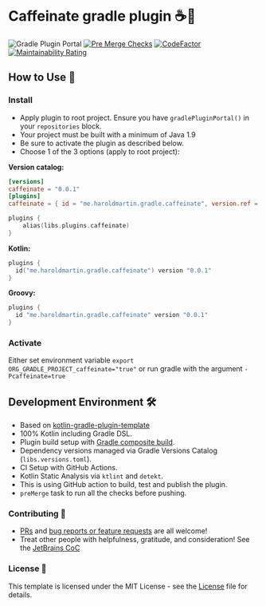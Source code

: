 # Caffeinate gradle plugin ☕️🐘

![Gradle Plugin Portal](https://img.shields.io/gradle-plugin-portal/v/me.haroldmartin.gradle.caffeinate)
[![Pre Merge Checks](https://github.com/hbmartin/gradle-plugin-caffeinate/actions/workflows/pre-merge.yaml/badge.svg)](https://github.com/hbmartin/gradle-plugin-caffeinate/actions/workflows/pre-merge.yaml)
[![CodeFactor](https://www.codefactor.io/repository/github/hbmartin/gradle-plugin-caffeinate/badge)](https://www.codefactor.io/repository/github/hbmartin/gradle-plugin-caffeinate)
[![Maintainability Rating](https://sonarcloud.io/api/project_badges/measure?project=hbmartin_gradle-plugin-caffeinate&metric=sqale_rating)](https://sonarcloud.io/dashboard?id=hbmartin_gradle-plugin-caffeinate)


## How to Use 🎉

### Install

- Apply plugin to root project. Ensure you have `gradlePluginPortal()` in your `repositories` block.
- Your project must be built with a minimum of Java 1.9
- Be sure to activate the plugin as described below.
- Choose 1 of the 3 options (apply to root project):

**Version catalog:**

```toml
[versions]
caffeinate = "0.0.1"
[plugins]
caffeinate = { id = "me.haroldmartin.gradle.caffeinate", version.ref = "caffeinate" }
```

```kotlin
plugins {
    alias(libs.plugins.caffeinate)
}
```

**Kotlin:**

```kotlin
plugins {
  id("me.haroldmartin.gradle.caffeinate") version "0.0.1"
}
```

**Groovy:**

```groovy
plugins {
  id "me.haroldmartin.gradle.caffeinate" version "0.0.1"
}
```

### Activate

Either set environment variable `export ORG_GRADLE_PROJECT_caffeinate="true"` or run gradle with the argument `-Pcaffeinate=true`

## Development Environment 🛠

- Based on [kotlin-gradle-plugin-template](https://github.com/cortinico/kotlin-gradle-plugin-template)
- 100% Kotlin including Gradle DSL.
- Plugin build setup with [Gradle composite build](https://docs.gradle.org/current/userguide/composite_builds.html).
- Dependency versions managed via Gradle Versions Catalog (`libs.versions.toml`).
- CI Setup with GitHub Actions.
- Kotlin Static Analysis via `ktlint` and `detekt`.
- This is using GitHub action to build, test and publish the plugin.
- `preMerge` task to run all the checks before pushing.

### Contributing 🤝

* [PRs](https://github.com/hbmartin/gradle-plugin-caffeinate/pulls) and [bug reports or feature requests](https://github.com/hbmartin/gradle-plugin-caffeinate/issues) are all welcome!
* Treat other people with helpfulness, gratitude, and consideration! See the [JetBrains CoC](https://confluence.jetbrains.com/display/ALL/JetBrains+Open+Source+and+Community+Code+of+Conduct)

### License 📄

This template is licensed under the MIT License - see the [License](License) file for details.
